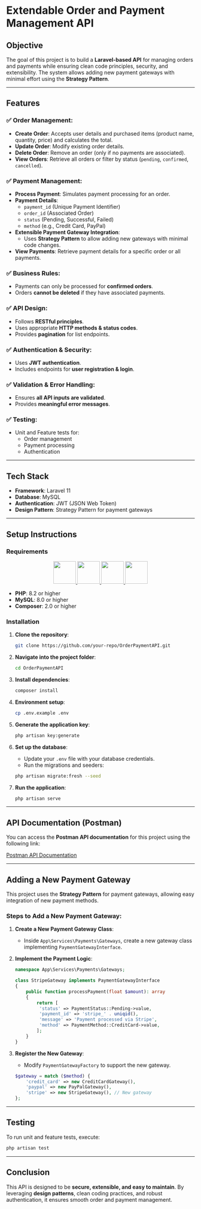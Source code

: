 # Extendable Order and Payment Management API

## Objective
The goal of this project is to build a **Laravel-based API** for managing orders and payments while ensuring clean code principles, security, and extensibility. The system allows adding new payment gateways with minimal effort using the **Strategy Pattern**.

---

## Features

### ✅ Order Management:
- **Create Order**: Accepts user details and purchased items (product name, quantity, price) and calculates the total.
- **Update Order**: Modify existing order details.
- **Delete Order**: Remove an order (only if no payments are associated).
- **View Orders**: Retrieve all orders or filter by status (`pending`, `confirmed`, `cancelled`).

### ✅ Payment Management:
- **Process Payment**: Simulates payment processing for an order.
- **Payment Details**:
    - `payment_id` (Unique Payment Identifier)
    - `order_id` (Associated Order)
    - `status` (Pending, Successful, Failed)
    - `method` (e.g., Credit Card, PayPal)
- **Extensible Payment Gateway Integration**:
    - Uses **Strategy Pattern** to allow adding new gateways with minimal code changes.
- **View Payments**: Retrieve payment details for a specific order or all payments.

### ✅ Business Rules:
- Payments can only be processed for **confirmed orders**.
- Orders **cannot be deleted** if they have associated payments.

### ✅ API Design:
- Follows **RESTful principles**.
- Uses appropriate **HTTP methods & status codes**.
- Provides **pagination** for list endpoints.

### ✅ Authentication & Security:
- Uses **JWT authentication**.
- Includes endpoints for **user registration & login**.

### ✅ Validation & Error Handling:
- Ensures **all API inputs are validated**.
- Provides **meaningful error messages**.

### ✅ Testing:
- Unit and Feature tests for:
    - Order management
    - Payment processing
    - Authentication

---

## Tech Stack
- **Framework**: Laravel 11
- **Database**: MySQL
- **Authentication**: JWT (JSON Web Token)
- **Design Pattern**: Strategy Pattern for payment gateways

---

## Setup Instructions

### Requirements
<p align="center">
  <a href="https://www.php.net/">
    <img src="https://www.php.net/images/logos/new-php-logo.svg" height="60">
  </a>
  <a href="https://www.mysql.com/">
    <img src="https://www.mysql.com/common/logos/logo-mysql-170x115.png" height="60">
  </a>
  <a href="https://getcomposer.org/">
    <img src="https://getcomposer.org/img/logo-composer-transparent.png" height="60">
  </a>
  <a href="https://laravel.com/">
    <img src="https://raw.githubusercontent.com/laravel/art/master/logo-lockup/5%20SVG/2%20CMYK/1%20Full%20Color/laravel-logolockup-cmyk-red.svg" height="60">
  </a>
</p>

- **PHP**: 8.2 or higher
- **MySQL**: 8.0 or higher
- **Composer**: 2.0 or higher

### Installation

1. **Clone the repository**:
   ```bash
   git clone https://github.com/your-repo/OrderPaymentAPI.git
   ```

2. **Navigate into the project folder**:
   ```bash
   cd OrderPaymentAPI
   ```

3. **Install dependencies**:
   ```bash
   composer install
   ```

4. **Environment setup**:
   ```bash
   cp .env.example .env
   ```

5. **Generate the application key**:
   ```bash
   php artisan key:generate
   ```

6. **Set up the database**:
    - Update your `.env` file with your database credentials.
    - Run the migrations and seeders:
   ```bash
   php artisan migrate:fresh --seed
   ```

7. **Run the application**:
   ```bash
   php artisan serve
   ```

---

## API Documentation (Postman)

You can access the **Postman API documentation** for this project using the following link:

[Postman API Documentation](https://documenter.getpostman.com/view/43547209/2sB2cPjkTu)

---


## Adding a New Payment Gateway

This project uses the **Strategy Pattern** for payment gateways, allowing easy integration of new payment methods.

### Steps to Add a New Payment Gateway:
1. **Create a New Payment Gateway Class**:
    - Inside `App\Services\Payments\Gateways`, create a new gateway class implementing `PaymentGatewayInterface`.

2. **Implement the Payment Logic**:
   ```php
   namespace App\Services\Payments\Gateways;

   class StripeGateway implements PaymentGatewayInterface
   {
       public function processPayment(float $amount): array
       {
           return [
            'status' => PaymentStatus::Pending->value,
            'payment_id' => 'stripe_' . uniqid(),
            'message' => 'Payment processed via Stripe',
            'method' => PaymentMethod::CreditCard->value,
           ];
       }
   }
   ```

3. **Register the New Gateway**:
    - Modify `PaymentGatewayFactory` to support the new gateway.
   ```php
   $gateway = match ($method) {
       'credit_card' => new CreditCardGateway(),
       'paypal' => new PayPalGateway(),
       'stripe' => new StripeGateway(), // New gateway
   };
   ```

---

## Testing

To run unit and feature tests, execute:
```bash
php artisan test
```

---

## Conclusion
This API is designed to be **secure, extensible, and easy to maintain**. By leveraging **design patterns**, clean coding practices, and robust authentication, it ensures smooth order and payment management.

